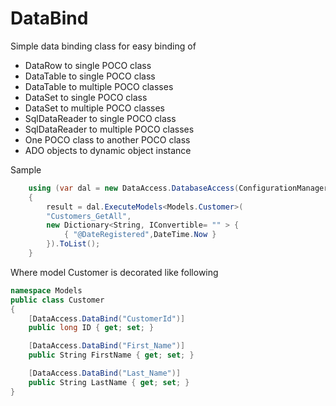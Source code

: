 # DataBind
Simple data binding class for easy binding of
 - DataRow to single POCO class
 - DataTable to single POCO class
 - DataTable to multiple POCO classes
 - DataSet to single POCO class
 - DataSet to multiple POCO classes
 - SqlDataReader to single POCO class
 - SqlDataReader to multiple POCO classes
 - One POCO class to another POCO class
 - ADO objects to dynamic object instance

Sample

```csharp
    using (var dal = new DataAccess.DatabaseAccess(ConfigurationManager.ConnectionStrings["db.connection"].ToString()))
    {
        result = dal.ExecuteModels<Models.Customer>(
        "Customers_GetAll",
        new Dictionary<String, IConvertible= "" > {
            { "@DateRegistered",DateTime.Now }
        }).ToList();
    }
```
Where model Customer is decorated like following 

```csharp
namespace Models
public class Customer
{
    [DataAccess.DataBind("CustomerId")]
    public long ID { get; set; }

    [DataAccess.DataBind("First_Name")]
    public String FirstName { get; set; }

    [DataAccess.DataBind("Last_Name")]
    public String LastName { get; set; }
}
```
